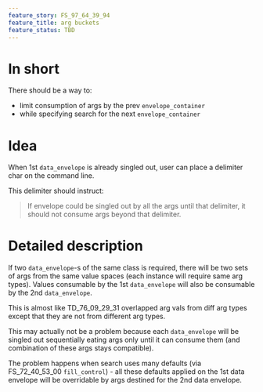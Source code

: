 ```yaml
---
feature_story: FS_97_64_39_94
feature_title: arg buckets
feature_status: TBD
---
```


# In short

There should be a way to:
*   limit consumption of args by the prev `envelope_container`
*   while specifying search for the next `envelope_container`

# Idea

When 1st `data_envelope` is already singled out, user can place a delimiter char on the command line.

This delimiter should instruct:
> If envelope could be singled out by all the args until that delimiter,
> it should not consume args beyond that delimiter.

# Detailed description

If two `data_envelope`-s of the same class is required, there will be two sets of args from the same value spaces
(each instance will require same arg types). Values consumable by the 1st `data_envelope` will also be
consumable by the 2nd `data_envelope`.

This is almost like TD_76_09_29_31 overlapped arg vals from diff arg types
except that they are not from different arg types.

This may actually not be a problem because each `data_envelope` will be singled out sequentially
eating args only until it can consume them (and combination of these args stays compatible).

The problem happens when search uses many defaults (via FS_72_40_53_00 `fill_control`) -
all these defaults applied on the 1st data envelope
will be overridable by args destined for the 2nd data envelope.

